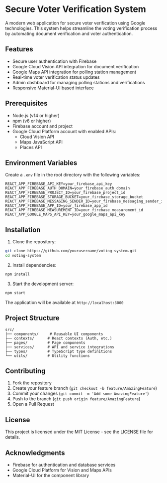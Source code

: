 # Secure Voter Verification System

A modern web application for secure voter verification using Google technologies. This system helps streamline the voting verification process by automating document verification and voter authentication.

## Features

- Secure user authentication with Firebase
- Google Cloud Vision API integration for document verification
- Google Maps API integration for polling station management
- Real-time voter verification status updates
- Admin dashboard for managing polling stations and verifications
- Responsive Material-UI based interface

## Prerequisites

- Node.js (v14 or higher)
- npm (v6 or higher)
- Firebase account and project
- Google Cloud Platform account with enabled APIs:
  - Cloud Vision API
  - Maps JavaScript API
  - Places API

## Environment Variables

Create a `.env` file in the root directory with the following variables:

```env
REACT_APP_FIREBASE_API_KEY=your_firebase_api_key
REACT_APP_FIREBASE_AUTH_DOMAIN=your_firebase_auth_domain
REACT_APP_FIREBASE_PROJECT_ID=your_firebase_project_id
REACT_APP_FIREBASE_STORAGE_BUCKET=your_firebase_storage_bucket
REACT_APP_FIREBASE_MESSAGING_SENDER_ID=your_firebase_messaging_sender_id
REACT_APP_FIREBASE_APP_ID=your_firebase_app_id
REACT_APP_FIREBASE_MEASUREMENT_ID=your_firebase_measurement_id
REACT_APP_GOOGLE_MAPS_API_KEY=your_google_maps_api_key
```

## Installation

1. Clone the repository:
```bash
git clone https://github.com/yourusername/voting-system.git
cd voting-system
```

2. Install dependencies:
```bash
npm install
```

3. Start the development server:
```bash
npm start
```

The application will be available at `http://localhost:3000`

## Project Structure

```
src/
├── components/     # Reusable UI components
├── contexts/      # React contexts (Auth, etc.)
├── pages/         # Page components
├── services/      # API and service integrations
├── types/         # TypeScript type definitions
└── utils/         # Utility functions
```

## Contributing

1. Fork the repository
2. Create your feature branch (`git checkout -b feature/AmazingFeature`)
3. Commit your changes (`git commit -m 'Add some AmazingFeature'`)
4. Push to the branch (`git push origin feature/AmazingFeature`)
5. Open a Pull Request

## License

This project is licensed under the MIT License - see the LICENSE file for details.

## Acknowledgments

- Firebase for authentication and database services
- Google Cloud Platform for Vision and Maps APIs
- Material-UI for the component library 